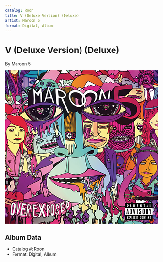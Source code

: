 ```yaml
---
catalog: Roon
title: V (Deluxe Version) (Deluxe)
artist: Maroon 5
format: Digital, Album
---
```


# V (Deluxe Version) (Deluxe)

By Maroon 5

![](../../assets/albumcovers/Maroon_5-V_Deluxe_Version_Deluxe.png)

## Album Data

- Catalog #: Roon
- Format: Digital, Album

